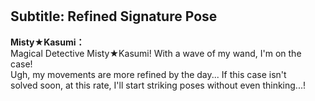# 

  
## Subtitle: Refined Signature Pose
  
**Misty★Kasumi：**  
Magical Detective Misty★Kasumi! With a wave of my wand, I'm on the  
case!  
Ugh, my movements are more refined by the day... If this case isn't  
solved soon, at this rate, I'll start striking poses without even thinking...!  
